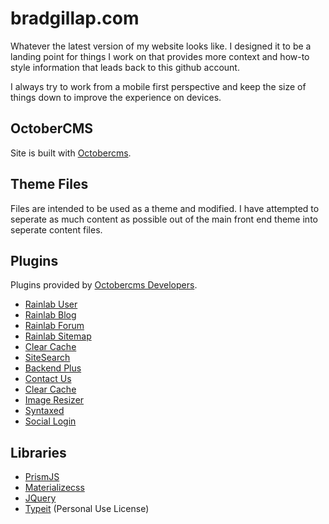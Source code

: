 # bradgillap.com
Whatever the latest version of my website looks like. I designed it to be a landing point for things I work on that provides more context and how-to style information that leads back to this github account.

I always try to work from a mobile first perspective and keep the size of things down to improve the experience on devices. 

## OctoberCMS
Site is built with [Octobercms](https://octobercms.com).

## Theme Files
Files are intended to be used as a theme and modified. I have attempted to seperate as much content as possible out of the main front end theme into seperate content files. 

## Plugins
Plugins provided by [Octobercms Developers](https://octobercms.com/plugins).

- [Rainlab User](https://github.com/rainlab/user-plugin)
- [Rainlab Blog](https://github.com/rainlab/blog-plugin)
- [Rainlab Forum](https://github.com/rainlab/forum-plugin)
- [Rainlab Sitemap](https://github.com/rainlab/sitemap-plugin)
- [Clear Cache](https://github.com/romanov-acc/octobercms_clearcachewidget)
- [SiteSearch](https://github.com/OFFLINE-GmbH/oc-site-search-plugin)
- [Backend Plus](https://github.com/gergo85/oc-backend-plus)
- [Contact Us](https://octobercms.com/plugin/devinx-contactus)
- [Clear Cache](https://github.com/romanov-acc/octobercms_clearcachewidget)
- [Image Resizer](https://github.com/toughdeveloper/oc-imageresizer-plugin)
- [Syntaxed](https://github.com/karingisi/syntaxed)
- [Social Login](https://octobercms.com/plugin/flynsarmy-sociallogin)

## Libraries

- [PrismJS](https://github.com/PrismJS/prism)
- [Materializecss](https://github.com/Dogfalo/materialize)
- [JQuery](https://github.com/jquery/jquery)
- [Typeit](https://github.com/alexmacarthur/typeit) (Personal Use License)

